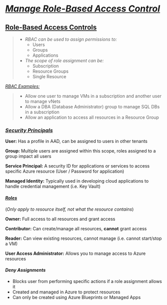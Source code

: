 [//]: <> (AZ-104 Notes | Michael Teske | Pluralsight)

# <ins>***Manage Role-Based Access Control***</ins>

## <ins>**Role-Based Access Controls**</ins>

> - *RBAC can be used to assign permissions to:*
>   - Users
>   - Groups
>   - Applications
> - *The scope of role assignment can be:*
>   - Subscription
>   - Resource Groups
>   - Single Resource

<ins>*RBAC Examples:*</ins>

> - Allow one user to manage VMs in a subscription and another user to manage vNets
> - Allow a DBA (Database Administrator) group to manage SQL DBs in a subscription
> - Allow an application to access all resources in a Resource Group

### <ins>*Security Principals*</ins>

**User:** Has a profile in AAD, can be assigned to users in other tenants

**Group:** Multiple users are assigned within this scope, roles assigned to a group impact all users

**Service Principal:** A security ID for applications or services to access specific Azure resource (User / Password for application)

**Managed Identity:** Typically used in developing cloud applications to handle credential management (i.e. Key Vault)

#### <ins>*Roles*</ins>
(*Only apply to resource itself, not what the resource contains*)

**Owner:** Full access to all resources and grant access

**Contributor:** Can create/manage all resources, **cannot** grant access

**Reader:** Can view existing resources, cannot manage (i.e. cannot start/stop a VM)

**User Access Administrator:** Allows you to manage access to Azure resources

#### *Deny Assignments*

- Blocks user from performing specific actions if a role assignment allows it
- Created and managed in Azure to protect resources
- Can only be created using Azure Blueprints or Managed Apps
